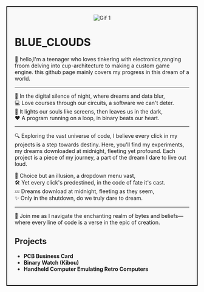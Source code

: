 <div style="border: 2px solid black; padding: 20px; background-color: #f9f9f9;">
  <div style="display: flex; justify-content: center; align-items: center;">
    <img src="https://i0.wp.com/media1.giphy.com/media/fUpvkRuLKE4xMBJLvH/200.gif" alt="Gif 1" style="margin: 0 10px;">
  </div>

  <h1>BLUE_CLOUDS</h1>

  <p>👋 hello,I'm a teenager who loves tinkering with electronics,ranging froom delving into cup-architecture to making a custom game engine. this github page mainly covers my progress in this dream of a world.</p>

  <hr>

  <p>🌙 In the digital silence of night, where dreams and data blur,<br>
  💻 Love courses through our circuits, a software we can't deter.<br>
  🌟 It lights our souls like screens, then leaves us in the dark,<br>
  ❤️ A program running on a loop, in binary beats our heart.</p>

  <hr>

  <p>🔍 Exploring the vast universe of code, I believe every click in my projects is a step towards destiny. Here, you'll find my experiments, my dreams downloaded at midnight, fleeting yet profound. Each project is a piece of my journey, a part of the dream I dare to live out loud.</p>

  <p>👾 Choice but an illusion, a dropdown menu vast,<br>
  🛠 Yet every click's predestined, in the code of fate it's cast.<br>
  💤 Dreams download at midnight, fleeting as they seem,<br>
  ✨ Only in the shutdown, do we truly dare to dream.</p>

  <hr>

  <p>🚀 Join me as I navigate the enchanting realm of bytes and beliefs—where every line of code is a verse in the epic of creation.</p>

  <h2>Projects</h2>
  <ul>
    <li><b>PCB Business Card</b></li>
    <li><b>Binary Watch (Kibou)</b></li>
    <li><b>Handheld Computer Emulating Retro Computers</b></li>
  </ul>
</div>
